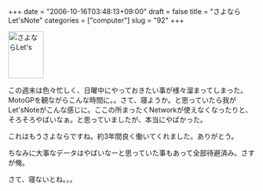 +++
date = "2006-10-16T03:48:13+09:00"
draft = false
title = "さよならLet'sNote"
categories = ["computer"]
slug = "92"
+++

<a href="/images/2006/10/P1000477_1.JPG" rel="lightbox"  ><img src="/images/2006/10/P1000477_1.JPG" alt="さよならLet's" title="さよならLet's" width="72" height="96" border="0" /></a>

この週末は色々忙しく、日曜中にやっておきたい事が様々溜まってしまった。MotoGPを観ながらこんな時間に。。さて、寝ようか。と思っていたら我がLet'sNoteがこんな感じに。ここの所まったくNetworkが使えなくなったりと、そろそろやばいなぁ。と思っていましたが、本当にやばかった。

これはもうさよならですね。約3年間良く働いてくれました。ありがとう。

ちなみに大事なデータはやばいなーと思っていた事もあって全部待避済み。さすが俺。

さて、寝ないとね。。。
